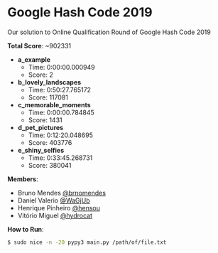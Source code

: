 # Google Hash Code 2019

Our solution to Online Qualification Round of Google Hash Code 2019

**Total Score**: ~902331
 - **a_example**
   - Time: 0:00:00.000949
   - Score: 2
 - **b_lovely_landscapes**
   - Time: 0:50:27.765172
   - Score: 117081
 - **c_memorable_moments**
   - Time: 0:00:00.784845
   - Score: 1431
 - **d_pet_pictures**
   - Time: 0:12:20.048695
   - Score: 403776
 - **e_shiny_selfies**
   - Time: 0:33:45.268731
   - Score: 380041

**Members**:
 - Bruno Mendes [@brnomendes](https://github.com/brnomendes)
 - Daniel Valerio [@WaGjUb](https://github.com/WaGjUb)
 - Henrique Pinheiro [@hensou](https://github.com/hensou)
 - Vitório Miguel [@hydrocat](https://github.com/hydrocat)

**How to Run**:
```bash
$ sudo nice -n -20 pypy3 main.py /path/of/file.txt
```
